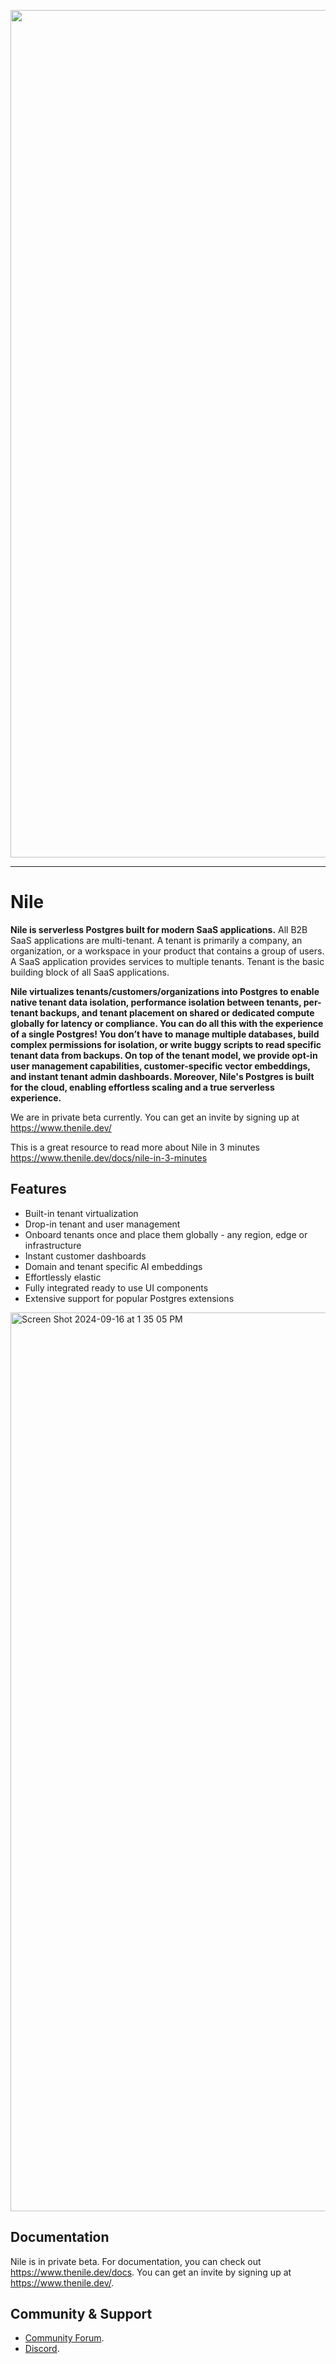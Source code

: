 <p align="center">
<img width="1356" alt="Screen Shot 2023-06-21 at 7 35 32 PM" src="https://github.com/user-attachments/assets/b117a6ad-589e-4c73-a550-ef671c012430">
</p>

---

# Nile

**Nile is serverless Postgres built for modern SaaS applications.** All B2B SaaS applications are multi-tenant. A tenant is primarily a company, an organization, or a workspace in your product that contains a group of users. A SaaS application provides services to multiple tenants. Tenant is the basic building block of all SaaS applications.

**Nile virtualizes tenants/customers/organizations into Postgres to enable native tenant data isolation, performance isolation between tenants, per-tenant backups, and tenant placement on shared or dedicated compute globally for latency or compliance. You can do all this with the experience of a single Postgres! You don’t have to manage multiple databases, build complex permissions for isolation, or write buggy scripts to read specific tenant data from backups. On top of the tenant model, we provide opt-in user management capabilities, customer-specific vector embeddings, and instant tenant admin dashboards. Moreover, Nile's Postgres is built for the cloud, enabling effortless scaling and a true serverless experience.**

We are in private beta currently. You can get an invite by signing up at https://www.thenile.dev/

This is a great resource to read more about Nile in 3 minutes https://www.thenile.dev/docs/nile-in-3-minutes

## Features

- Built-in tenant virtualization
- Drop-in tenant and user management
- Onboard tenants once and place them globally - any region, edge or infrastructure
- Instant customer dashboards
- Domain and tenant specific AI embeddings
- Effortlessly elastic
- Fully integrated ready to use UI components
- Extensive support for popular Postgres extensions

<img width="1438" alt="Screen Shot 2024-09-16 at 1 35 05 PM" src="https://github.com/user-attachments/assets/51bdcb1f-5981-4589-aae7-3f2ed72c723c">


## Documentation

Nile is in private beta. For documentation, you can check out https://www.thenile.dev/docs. You can get an invite by signing up at https://www.thenile.dev/.

## Community & Support

- [Community Forum](https://github.com/orgs/niledatabase/discussions).
- [Discord](https://discord.gg/s7hcR9Hxj3).
